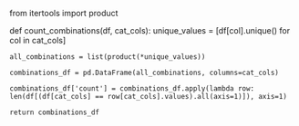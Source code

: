 from itertools import product

def count_combinations(df, cat_cols):
    unique_values = [df[col].unique() for col in cat_cols]

    all_combinations = list(product(*unique_values))

    combinations_df = pd.DataFrame(all_combinations, columns=cat_cols)

    combinations_df['count'] = combinations_df.apply(lambda row: len(df[(df[cat_cols] == row[cat_cols].values).all(axis=1)]), axis=1)

    return combinations_df